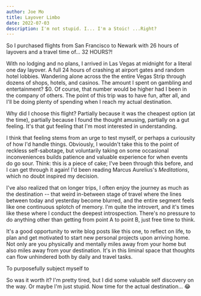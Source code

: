 ```yaml
---
author: Joe Mo
title: Layover Limbo
date: 2022-07-03
description: I'm not stupid. I... I'm a Stoic! ...Right?
---
```


So I purchased flights from San Francisco to Newark with 26 hours of layovers
and a travel time of... 32 HOURS?!

With no lodging and no plans, I arrived in Las Vegas at midnight for a literal
one day layover. A full 24 hours of crashing at airport gates and random hotel
lobbies. Wandering alone across the the entire Vegas Strip through dozens of
shops, hotels, and casinos. The amount I spent on gambling and entertainment?
$0. Of course, that number would be higher had I been in the company of
others. The point of this trip was to have fun, after all, and I'll be doing
plenty of spending when I reach my actual destination.

Why did I choose this flight? Partially because it was the cheapest option (at
the time), partially because I found the thought amusing, partially on a gut
feeling. It's that gut feeling that I'm most interested in understanding.

I think that feeling stems from an urge to test myself, or perhaps a
curiousity of how I'd handle things. Obviously, I wouldn't take this to the
point of reckless self-sabotage, but voluntarily taking on some occasional
inconveniences builds patience and valuable experience for when events do go
sour. Think: this is a piece of cake; I've been through this before, and I can
get through it again! I'd been reading Marcus Aurelius's _Meditations_, which
no doubt inspired my decision.

I've also realized that on longer trips, I often enjoy the journey as much as
the destination -- that weird in-between stage of travel where the lines
between today and yesterday become blurred, and the entire segment feels like
one continuous splotch of memory. I'm quite the introvert, and it's times like
these where I conduct the deepest introspection. There's no pressure to do
anything other than getting from point A to point B, just free time to think.

It's a good opportunity to write blog posts like this one, to reflect on life,
to plan and get motivated to start new personal projects upon arriving home.
Not only are you physically and mentally miles away from your home but also
miles away from your destination. It's in this liminal space that thoughts
can flow unhindered both by daily and travel tasks.

To purposefully subject myself to 

So was it worth it? I'm pretty tired, but I did some valuable self discovery on
the way. Or maybe I'm just stupid. Now time for the actual destination... 😂

